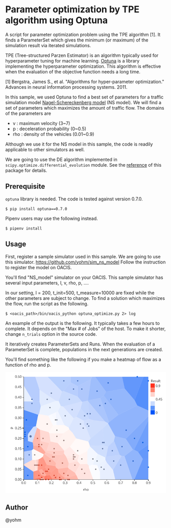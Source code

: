 # Parameter optimization by TPE algorithm using Optuna

A script for parameter optimization problem using the TPE algorithm [1].
It finds a ParameterSet which gives the minimum (or maximum) of the simulation result via iterated simulations.

TPE (Tree-structured Parzen Estimator) is an algorithm typically used for hyperparameter tuning for machine learning. [Optuna](https://github.com/pfnet/optuna) is a library implementing the hyperparameter optimization.
This algorithm is effective when the evaluation of the objective function needs a long time.

[1] Bergstra, James S., et al. "Algorithms for hyper-parameter optimization." Advances in neural information processing systems. 2011.

In this sample, we used Optuna to find a best set of parameters for a traffic simulation model [Nagel-Schereckenberg model](https://en.wikipedia.org/wiki/Nagel%E2%80%93Schreckenberg_model) (NS model).
We will find a set of parameters which maximizes the amount of traffic flow. The domains of the parameters are

- v : maximum velocity (3~7)
- p : deceleration probability (0~0.5)
- rho : density of the vehicles (0.01~0.9)

Although we use it for the NS model in this sample, the code is readily applicable to other simulators as well.

We are going to use the DE algorithm implemented in `scipy.optimize.differential_evolution` module.
See the [reference](https://docs.scipy.org/doc/scipy/reference/generated/scipy.optimize.differential_evolution.html) of this package for details.

## Prerequisite

`optuna` library is needed. The code is tested against version 0.7.0.

```
$ pip install optuna==0.7.0
```

Pipenv users may use the following instead.

```
$ pipenv install
```

## Usage

First, register a sample simulator used in this sample. We are going to use this simulator.
https://github.com/yohm/sim_ns_model
Follow the instruction to register the model on OACIS.

You'll find "NS_model" simulator on your OACIS.
This sample simulator has several input parameters, l, v, rho, p, ....

In our setting, l = 200, t_init=500, t_measure=10000 are fixed while the other parameters are subject to change.
To find a solution which maximizes the flow, run the script as the following.

```
$ <oacis_path>/bin/oacis_python optuna_optimize.py 2> log
```

An example of the output is the following.
It typically takes a few hours to complete. It depends on the "Max # of Jobs" of the host. To make it shorter, change `n_trials` option in the source code.

It iteratively creates ParameterSets and Runs. When the evaluation of a ParameterSet is complete, populations in the next generations are created.

You'll find something like the following if you make a heatmap of flow as a function of rho and p.

![plot](plot.png "Amount of traffic flow as a function of rho and p")

## Author

@yohm


